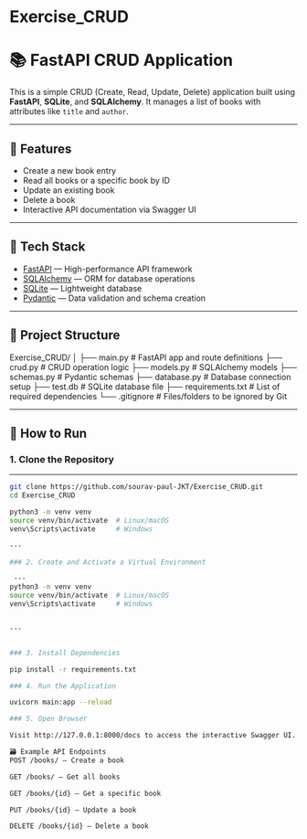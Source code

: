 # Exercise_CRUD

# 📚 FastAPI CRUD Application

This is a simple CRUD (Create, Read, Update, Delete) application built using **FastAPI**, **SQLite**, and **SQLAlchemy**. It manages a list of books with attributes like `title` and `author`.

---

## 🚀 Features

- Create a new book entry
- Read all books or a specific book by ID
- Update an existing book
- Delete a book
- Interactive API documentation via Swagger UI

---

## 🧰 Tech Stack

- [FastAPI](https://fastapi.tiangolo.com/) — High-performance API framework
- [SQLAlchemy](https://www.sqlalchemy.org/) — ORM for database operations
- [SQLite](https://www.sqlite.org/index.html) — Lightweight database
- [Pydantic](https://docs.pydantic.dev/) — Data validation and schema creation

---

## 📂 Project Structure



Exercise_CRUD/
│
├── main.py # FastAPI app and route definitions
├── crud.py # CRUD operation logic
├── models.py # SQLAlchemy models
├── schemas.py # Pydantic schemas
├── database.py # Database connection setup
├── test.db # SQLite database file
├── requirements.txt # List of required dependencies
└── .gitignore # Files/folders to be ignored by Git


---

## 🧪 How to Run

### 1. Clone the Repository

---

```bash
git clone https://github.com/sourav-paul-JKT/Exercise_CRUD.git
cd Exercise_CRUD

python3 -m venv venv
source venv/bin/activate  # Linux/macOS
venv\Scripts\activate     # Windows

---

### 2. Create and Activate a Virtual Environment

 ---
python3 -m venv venv
source venv/bin/activate  # Linux/macOS
venv\Scripts\activate     # Windows


---


### 3. Install Dependencies

pip install -r requirements.txt

### 4. Run the Application

uvicorn main:app --reload

### 5. Open Browser

Visit http://127.0.0.1:8000/docs to access the interactive Swagger UI.

🗃️ Example API Endpoints
POST /books/ — Create a book

GET /books/ — Get all books

GET /books/{id} — Get a specific book

PUT /books/{id} — Update a book

DELETE /books/{id} — Delete a book

